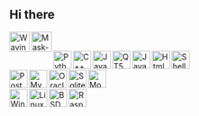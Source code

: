 ## Hi there
<img align="left" alt="Waving" width="36px" src="https://cdn.icon-icons.com/icons2/1465/PNG/512/384wavinghand2_100598.png" />
<img align="left" alt="Mask-Covid19" width="36px" src="https://cdn.icon-icons.com/icons2/2252/PNG/512/avatar_man_health_mask_disease_icon_140104.png" />

<br/>
<br/>
<div>
    <img align="left" alt="Python" width="32px" src="https://cdn.icon-icons.com/icons2/1381/PNG/512/python_94570.png" />
    <img align="left" alt="C++" width="32px" src="https://img.icons8.com/color/452/c-plus-plus-logo.png" />
    <img align="left" alt="Java" width="32px" src="https://cdn.icon-icons.com/icons2/81/PNG/256/java_15498.png" />
    <img align="left" alt="QT5" width="32px" src="https://cdn.icon-icons.com/icons2/159/PNG/256/qtconfig_qt4_qt_22393.png" />
    <img align="left" alt="JavaScript" width="32px" src="https://cdn.icon-icons.com/icons2/2108/PNG/512/javascript_icon_130900.png" />
    <img align="left" alt="Html" width="32px" src="https://cdn.icon-icons.com/icons2/2107/PNG/512/file_type_html_icon_130541.png" />
    <img align="left" alt="Shell" width="32px" src="https://cdn.icon-icons.com/icons2/39/PNG/128/terminal_Shell_6007.png" />
<div/>
  
<br/>
<br/>
<div>
    <img align="left" alt="Postgresql" width="32px" src="https://cdn.icon-icons.com/icons2/2699/PNG/512/postgresql_logo_icon_170835.png" />
    <img align="left" alt="MySql" width="32px" src="https://cdn.icon-icons.com/icons2/1381/PNG/512/mysqlworkbench_93532.png" />
    <img align="left" alt="Oracle" width="32px" src="https://cdn.icon-icons.com/icons2/2699/PNG/512/oracle_logo_icon_168918.png" />
    <img align="left" alt="Sqlite" width="32px" src="https://cdn.icon-icons.com/icons2/2107/PNG/512/file_type_sqlite_icon_130153.png" />
    <img align="left" alt="MongoDB" width="32px" src="https://cdn.icon-icons.com/icons2/2415/PNG/512/mongodb_original_logo_icon_146424.png" />
<div/>

<br/>
<br/>
<div>
    <img align="left" alt="Windows" width="32px" src="https://cdn.icon-icons.com/icons2/673/PNG/512/windows_icon-icons.com_60494.png" />
    <img align="left" alt="Linux" width="32px" src="https://cdn.icon-icons.com/icons2/2415/PNG/512/linux_original_logo_icon_146433.png" />
    <img align="left" alt="BSD" width="32px" src="https://upload.wikimedia.org/wikipedia/commons/thumb/4/40/Daemon-phk.svg/220px-Daemon-phk.svg.png" />
    <img align="left" alt="RaspberryPI" width="32px" src="https://cdn.icon-icons.com/icons2/2108/PNG/512/raspberry_pi_icon_130847.png" />
<div/>
  
